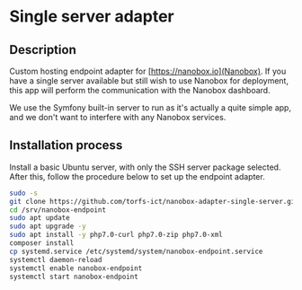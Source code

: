 # Single server adapter

## Description

Custom hosting endpoint adapter for [https://nanobox.io](Nanobox). If you have a single server available but still wish to use Nanobox for 
deployment, this app will perform the communication with the Nanobox dashboard.

We use the Symfony built-in server to run as it's actually a quite simple app, and we don't want to interfere with any
Nanobox services.

## Installation process

Install a basic Ubuntu server, with only the SSH server package selected. After this, 
follow the procedure below to set up the endpoint adapter.

```bash
sudo -s
git clone https://github.com/torfs-ict/nanobox-adapter-single-server.git /srv/nanobox-endpoint
cd /srv/nanobox-endpoint
sudo apt update
sudo apt upgrade -y
sudo apt install -y php7.0-curl php7.0-zip php7.0-xml
composer install
cp systemd.service /etc/systemd/system/nanobox-endpoint.service
systemctl daemon-reload
systemctl enable nanobox-endpoint
systemctl start nanobox-endpoint
```